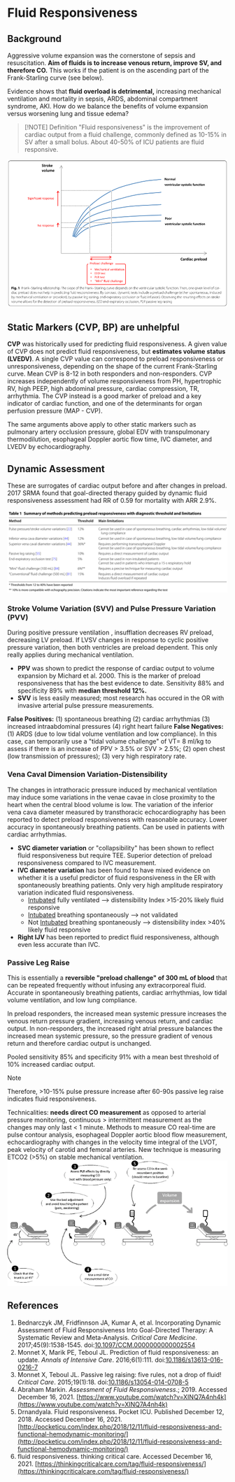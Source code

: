 # Fluid Responsiveness
## Background
Aggressive volume expansion was the cornerstone of sepsis and resuscitation. **Aim of fluids is to increase venous return, improve SV, and therefore CO.** This works if the patient is on the ascending part of the Frank-Starling curve (see below).

Evidence shows that **fluid overload is detrimental,** increasing mechanical ventilation and mortality in sepsis, ARDS, abdominal compartment syndrome, AKI. How do we balance the benefits of volume expansion versus worsening lung and tissue edema?

> [!NOTE] Definition
> "Fluid responsiveness" is the improvement of cardiac output from a fluid challenge, commonly defined as 10-15% in SV after a small bolus. About 40-50% of ICU patients are fluid responsive.

![](_attachments/flkBWVOpLXmzo61k-image-1639717517499%201.png)

## Static Markers (CVP, BP) are unhelpful
**CVP** was historically used for predicting fluid responsiveness. A given value of CVP does not predict fluid responsiveness, but **estimates volume status (LVEDV)**. A single CVP value can correspond to preload responsiveness or unresponsiveness, depending on the shape of the current Frank-Starling curve. Mean CVP is 8-12 in both responders and non-responders. CVP increases independently of volume responsiveness from PH, hypertrophic RV, high PEEP, high abdominal pressure, cardiac compression, TR, arrhythmia. The CVP instead is a good marker of preload and a key indicator of cardiac function, and one of the determinants for organ perfusion pressure (MAP - CVP).

The same arguments above apply to other static markers such as pulmonary artery occlusion pressure, global EDV with transpulmonary thermodilution, esophageal Doppler aortic flow time, IVC diameter, and LVEDV by echocardiography.

## Dynamic Assessment
These are surrogates of cardiac output before and after changes in preload. 2017 SRMA found that goal-directed therapy guided by dynamic fluid responsiveness assessment had RR of 0.59 for mortality with ARR 2.9%.

![](_attachments/0ZVUD5NlywnVmefB-image-1639717500139%202.png)

### Stroke Volume Variation (SVV) and Pulse Pressure Variation (PVV)
During positive pressure ventilation , insufflation decreases RV preload, decreasing LV preload. If LVSV changes in response to cyclic positive pressure variation, then both ventricles are preload dependent. This only really applies during mechanical ventilation.

- **PPV** was shown to predict the response of cardiac output to volume expansion by Michard et al. 2000. This is the marker of preload responsiveness that has the best evidence to date. Sensitivity 88% and specificity 89% with **median threshold 12%.**
- **SVV** is less easily measured; most research has occured in the OR with invasive arterial pulse pressure measurements.

**False Positives:** (1) spontaneous breathing (2) cardiac arrhythmias (3) increased intraabdominal pressures (4) right heart failure
**False Negatives:** (1) ARDS (due to low tidal volume ventilation and low compliance). In this case, can temporarily use a "tidal volume challenge" of VT= 8 ml/kg to assess if there is an increase of PPV > 3.5% or SVV > 2.5%; (2) open chest (low transmission of pressures); (3) very high respiratory rate.

### Vena Caval Dimension Variation-Distensibility
The changes in intrathoracic pressure induced by mechanical ventilation may induce some variations in the venae cavae in close proximity to the heart when the central blood volume is low. The variation of the inferior vena cava diameter measured by transthoracic echocardiography has been reported to detect preload responsiveness with reasonable accuracy. Lower accuracy in spontaneously breathing patients. Can be used in patients with cardiac arrhythmias.

-   **SVC diameter variation** or "collapsibility" has been shown to reflect fluid responsiveness but require TEE. Superior detection of preload responsiveness compared to IVC measurement.
-   **IVC diameter variation** has been found to have mixed evidence on whether it is a useful predictor of fluid responsiveness in the ER with spontaneously breathing patients. Only very high amplitude respiratory variation indicated fluid responsiveness.
	- [Intubated](../Procedures/Intubation.md) fully ventilated --> distensibility Index >15-20% likely fluid responsive
	- [Intubated](../Procedures/Intubation.md) breathing spontaneously --> not validated
	- Not [Intubated](../Procedures/Intubation.md) breathing spontaneously --> distensibility index >40% likely fluid responsive
-   **Right IJV** has been reported to predict fluid responsiveness, although even less accurate than IVC.

### Passive Leg Raise
This is essentially a **reversible "preload challenge" of 300 mL of blood** that can be repeated frequently without infusing any extracorporeal fluid. Accurate in spontaneously breathing patients, cardiac arrhythmias, low tidal volume ventilation, and low lung compliance.

In preload responders, the increased mean systemic pressure increases the venous return pressure gradient, increasing venous return, and cardiac output. In non-responders, the increased right atrial pressure balances the increased mean systemic pressure, so the pressure gradient of venous return and therefore cardiac output is unchanged.

Pooled sensitivity 85% and specificity 91% with a mean best threshold of 10% increased cardiac output.

> [!NOTE]
> Therefore, >10-15% pulse pressure increase after 60-90s passive leg raise indicates fluid responsiveness.

Technicalities: **needs direct CO measurement** as opposed to arterial pressure monitoring, continuous > intermittent measurement as the changes may only last < 1 minute. Methods to measure CO real-time are pulse contour analysis, esophageal Doppler aortic blood flow measurement, echocardiography with changes in the velocity time integral of the LVOT, peak velocity of carotid and femoral arteries. New technique is measuring ETCO2 (>5%) on stable mechanical ventilation.
![](_attachments/YG76xE8DYJ7Je22X-image-1639716886494.png)

## References
1.  Bednarczyk JM, Fridfinnson JA, Kumar A, et al. Incorporating Dynamic Assessment of Fluid Responsiveness Into Goal-Directed Therapy: A Systematic Review and Meta-Analysis. _Critical Care Medicine_. 2017;45(9):1538-1545. doi:[10.1097/CCM.0000000000002554](https://doi.org/10.1097/CCM.0000000000002554)
2.  Monnet X, Marik PE, Teboul JL. Prediction of fluid responsiveness: an update. _Annals of Intensive Care_. 2016;6(1):111. doi:[10.1186/s13613-016-0216-7](https://doi.org/10.1186/s13613-016-0216-7)
3.  Monnet X, Teboul JL. Passive leg raising: five rules, not a drop of fluid! _Critical Care_. 2015;19(1):18. doi:[10.1186/s13054-014-0708-5](https://doi.org/10.1186/s13054-014-0708-5)
4.  Abraham Markin. _Assessment of Fluid Responsiveness_.; 2019. Accessed December 16, 2021. [https://www.youtube.com/watch?v=XINQ7A4nh4k](https://www.youtube.com/watch?v=XINQ7A4nh4k)
5.  Drnandyala. Fluid responsiveness. Pocket ICU. Published December 12, 2018. Accessed December 16, 2021. [http://pocketicu.com/index.php/2018/12/11/fluid-responsiveness-and-functional-hemodynamic-monitoring/](http://pocketicu.com/index.php/2018/12/11/fluid-responsiveness-and-functional-hemodynamic-monitoring/)
6.  fluid responsiveness. thinking critical care. Accessed December 16, 2021. [https://thinkingcriticalcare.com/tag/fluid-responsiveness/](https://thinkingcriticalcare.com/tag/fluid-responsiveness/)